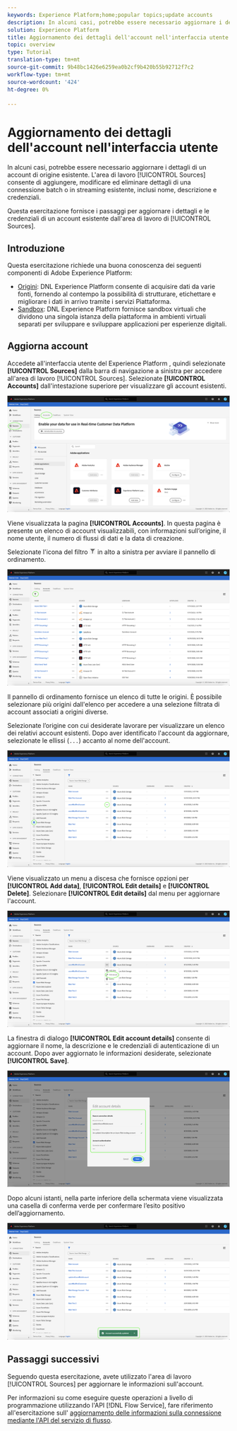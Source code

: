```yaml
---
keywords: Experience Platform;home;popular topics;update accounts
description: In alcuni casi, potrebbe essere necessario aggiornare i dettagli di un account di origine esistente. L'area di lavoro Origini consente di aggiungere, modificare ed eliminare dettagli di una connessione batch o in streaming esistente, inclusi nome, descrizione e credenziali.
solution: Experience Platform
title: Aggiornamento dei dettagli dell'account nell'interfaccia utente
topic: overview
type: Tutorial
translation-type: tm+mt
source-git-commit: 9b48bc1426e6259ea0b2cf9b420b55b92712f7c2
workflow-type: tm+mt
source-wordcount: '424'
ht-degree: 0%

---
```



# Aggiornamento dei dettagli dell&#39;account nell&#39;interfaccia utente

In alcuni casi, potrebbe essere necessario aggiornare i dettagli di un account di origine esistente. L&#39;area di lavoro [!UICONTROL Sources] consente di aggiungere, modificare ed eliminare dettagli di una connessione batch o in streaming esistente, inclusi nome, descrizione e credenziali.

Questa esercitazione fornisce i passaggi per aggiornare i dettagli e le credenziali di un account esistente dall&#39;area di lavoro di [!UICONTROL Sources].

## Introduzione

Questa esercitazione richiede una buona conoscenza dei seguenti componenti di Adobe Experience Platform:

- [Origini](../../home.md): DNL  Experience Platform consente di acquisire dati da varie fonti, fornendo al contempo la possibilità di strutturare, etichettare e migliorare i dati in arrivo tramite i servizi Piattaforma.
- [Sandbox](../../../sandboxes/home.md): DNL  Experience Platform fornisce sandbox virtuali che dividono una singola istanza della piattaforma in ambienti virtuali separati per sviluppare e sviluppare applicazioni per esperienze digitali.

## Aggiorna account

Accedete all&#39;interfaccia utente del Experience Platform [](https://platform.adobe.com), quindi selezionate **[!UICONTROL Sources]** dalla barra di navigazione a sinistra per accedere all&#39;area di lavoro [!UICONTROL Sources]. Selezionate **[!UICONTROL Accounts]** dall&#39;intestazione superiore per visualizzare gli account esistenti.

![catalogo](../../images/tutorials/update/catalog.png)

Viene visualizzata la pagina **[!UICONTROL Accounts]**. In questa pagina è presente un elenco di account visualizzabili, con informazioni sull’origine, il nome utente, il numero di flussi di dati e la data di creazione.

Selezionate l&#39;icona del filtro ![filter](../../images/tutorials/update/filter.png) in alto a sinistra per avviare il pannello di ordinamento.

![accounts-list](../../images/tutorials/update/accounts-list.png)

Il pannello di ordinamento fornisce un elenco di tutte le origini. È possibile selezionare più origini dall&#39;elenco per accedere a una selezione filtrata di account associati a origini diverse.

Selezionate l’origine con cui desiderate lavorare per visualizzare un elenco dei relativi account esistenti. Dopo aver identificato l&#39;account da aggiornare, selezionate le ellissi (`...`) accanto al nome dell&#39;account.

![ordinamento degli account](../../images/tutorials/update/accounts-sort.png)

Viene visualizzato un menu a discesa che fornisce opzioni per **[!UICONTROL Add data]**, **[!UICONTROL Edit details]** e **[!UICONTROL Delete]**. Selezionare **[!UICONTROL Edit details]** dal menu per aggiornare l&#39;account.

![update](../../images/tutorials/update/update.png)

La finestra di dialogo **[!UICONTROL Edit account details]** consente di aggiornare il nome, la descrizione e le credenziali di autenticazione di un account. Dopo aver aggiornato le informazioni desiderate, selezionate **[!UICONTROL Save]**.

![edit-account-details](../../images/tutorials/update/edit-account-details.png)

Dopo alcuni istanti, nella parte inferiore della schermata viene visualizzata una casella di conferma verde per confermare l’esito positivo dell’aggiornamento.

![update-Confirm](../../images/tutorials/update/update-confirmed.png)

## Passaggi successivi

Seguendo questa esercitazione, avete utilizzato l&#39;area di lavoro [!UICONTROL Sources] per aggiornare le informazioni sull&#39;account.

Per informazioni su come eseguire queste operazioni a livello di programmazione utilizzando l&#39;API [!DNL Flow Service], fare riferimento all&#39;esercitazione sull&#39; [aggiornamento delle informazioni sulla connessione mediante l&#39;API del servizio di flusso](../../tutorials/api/update.md).